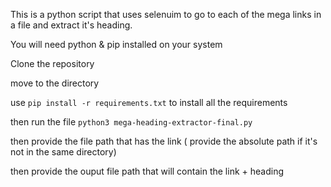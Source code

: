 This is a python script that uses selenuim to go to each of the mega links in a file and extract it's heading.

You will need python & pip installed on your system 

Clone the repository 

move to the directory 


use `pip install -r requirements.txt` to install all the requirements

then run the file ` python3 mega-heading-extractor-final.py ` 

then provide the file path that has the link ( provide the absolute path if it's not in the same directory)

then provide the ouput file path that will contain the link + heading 
